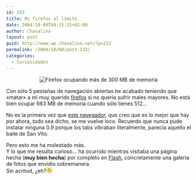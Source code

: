 ```yaml
---
id: 233
title: Mi firefox al límite
date: 2004-10-08T09:15:25+02:00
author: Chavalina
layout: post
guid: http://www.wp.chavalina.net/?p=233
permalink: /2004/10/08/post-233/
categories:
  - Curiosidades
---
```

<p align="center">
  <img class="imgcentro" src="http://www.chavalina.net/imagenes/fotos/firefox300m.gif" alt="Firefox ocupando más de 300 MB de memoria" />
</p>

Con s&oacute;lo 5 pesta&ntilde;as de navegaci&oacute;n abiertas he acabado teniendo que «matar» a mi muy querido <a href="http://www.mozilla.org/products/firefox/" target="_blank">firefox</a> si no quer&iacute;a sufrir males mayores. No está bien ocupar 663 MB de memoria cuando s&oacute;lo tienes 512…

No es la primera vez que <a href="http://www.mozilla.org/products/firefox/" target="_blank">este navegador</a>, que creo que es lo mejor que hay por ahora, todo sea dicho, se me vuelve loco. Recuerdo que nunca pude instalar ninguna 0.9 porque los tabs vibraban literalmente, parec&iacute;a aquello el baile de San Vito.

Pero esto me ha molestado más.  
Y lo que me resulta curioso… ha ocurrido mientras visitaba una página hecha (**muy bien hecha**) por completo en <a href="http://www.macromedia.com/software/flash/&prime;" target="_blank">Flash</a>, concretamente una galer&iacute;a de fotos que envidio sobremanera.  
Sin acritud, &iquest;eh?![emo](/imagenes/emoticonos/sonrisa.gif)